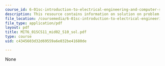 ```yaml
---
course_id: 6-01sc-introduction-to-electrical-engineering-and-computer-science-i-spring-2011
description: This resource contains information on solution on problem on pole position.
file_location: /coursemedia/6-01sc-introduction-to-electrical-engineering-and-computer-science-i-spring-2011/c4345603d32d69559a6e032be41680de_MIT6_01SCS11_mid02_S10_sol.pdf
file_type: application/pdf
layout: pdf
title: MIT6_01SCS11_mid02_S10_sol.pdf
type: course
uid: c4345603d32d69559a6e032be41680de

---
```

None